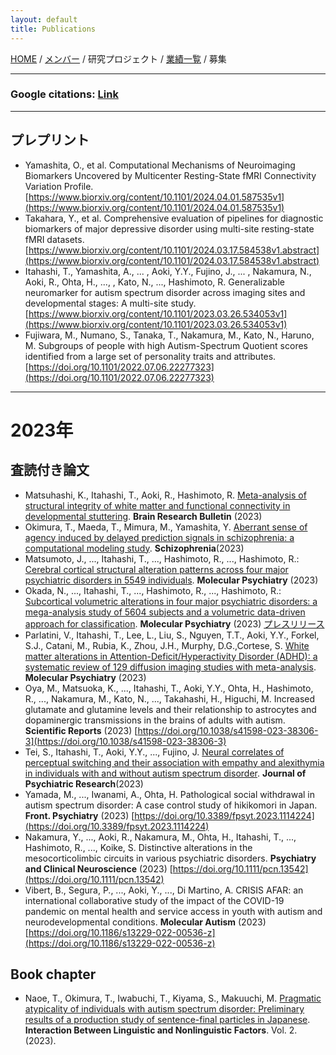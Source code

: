 ```yaml
---
layout: default
title: Publications
---
```

[HOME](https://middrshowa.github.io/) / [メンバー](./members.html) / 研究プロジェクト / [業績一覧](./publications.html) / 募集

---

### Google citations: [Link](https://scholar.google.co.jp/citations?user=5ReuaNkAAAAJ&hl=ja) 

---

## プレプリント
- Yamashita, O., et al. Computational Mechanisms of Neuroimaging Biomarkers Uncovered by Multicenter Resting-State fMRI Connectivity Variation Profile. [https://www.biorxiv.org/content/10.1101/2024.04.01.587535v1](https://www.biorxiv.org/content/10.1101/2024.04.01.587535v1)
- Takahara, Y., et al. Comprehensive evaluation of pipelines for diagnostic biomarkers of major depressive disorder using multi-site resting-state fMRI datasets. [https://www.biorxiv.org/content/10.1101/2024.03.17.584538v1.abstract](https://www.biorxiv.org/content/10.1101/2024.03.17.584538v1.abstract)
- Itahashi, T., Yamashita, A., ... , Aoki, Y.Y., Fujino, J., ... , Nakamura, N., Aoki, R., Ohta, H., ..., , Kato, N., ..., Hashimoto, R. Generalizable neuromarker for autism spectrum disorder across imaging sites and developmental stages: A multi-site study. [https://www.biorxiv.org/content/10.1101/2023.03.26.534053v1](https://www.biorxiv.org/content/10.1101/2023.03.26.534053v1)
- Fujiwara, M., Numano, S., Tanaka, T., Nakamura, M., Kato, N., Haruno, M. Subgroups of people with high Autism-Spectrum Quotient scores identified from a large set of personality traits and attributes. [https://doi.org/10.1101/2022.07.06.22277323](https://doi.org/10.1101/2022.07.06.22277323)

---

# 2023年
## 査読付き論文
- Matsuhashi, K., Itahashi, T., Aoki, R., Hashimoto, R. [Meta-analysis of structural integrity of white matter and functional connectivity in developmental stuttering](https://doi.org/10.1016/j.brainresbull.2023.110827). <b>Brain Research Bulletin</b> (2023)
- Okimura, T., Maeda, T., Mimura, M., Yamashita, Y. [Aberrant sense of agency induced by delayed prediction signals in schizophrenia: a computational modeling study](https://www.nature.com/articles/s41537-023-00403-7). <b>Schizophrenia</b>(2023)
- Matsumoto, J., ..., Itahashi, T., ..., Hashimoto, R., ..., Hashimoto, R.: [Cerebral cortical structural alteration patterns across four major psychiatric disorders in 5549 individuals](https://www.nature.com/articles/s41380-023-02224-7). <b>Molecular Psychiatry</b> (2023)
- Okada, N., ..., Itahashi, T., ..., Hashimoto, R., ..., Hashimoto, R.: [Subcortical volumetric alterations in four major psychiatric disorders: a mega-analysis study of 5604 subjects and a volumetric data-driven approach for classification](https://www.nature.com/articles/s41380-023-02141-9). <b>Molecular Psychiatry</b> (2023) [プレスリリース](https://byoutai.ncnp.go.jp/info/press-release20230804/)
- Parlatini, V., Itahashi, T., Lee, L., Liu, S., Nguyen, T.T., Aoki, Y.Y., Forkel, S.J., Catani, M., Rubia, K., Zhou, J.H., Murphy, D.G.,Cortese, S. [White matter alterations in Attention-Deficit/Hyperactivity Disorder (ADHD): a systematic review of 129 diffusion imaging studies with meta-analysis](https://www.nature.com/articles/s41380-023-02173-1). <b>Molecular Psychiatry</b> (2023)
- Oya, M., Matsuoka, K., ..., Itahashi, T., Aoki, Y.Y., Ohta, H., Hashimoto, R., ..., Nakamura, M., Kato, N., ..., Takahashi, H., Higuchi, M. Increased glutamate and glutamine levels and their relationship to astrocytes and dopaminergic transmissions in the brains of adults with autism. <b>Scientific Reports</b> (2023) [https://doi.org/10.1038/s41598-023-38306-3](https://doi.org/10.1038/s41598-023-38306-3)
- Tei, S., Itahashi, T., Aoki, Y.Y., ..., Fujino, J. [Neural correlates of perceptual switching and their association with empathy and alexithymia in individuals with and without autism spectrum disorder](https://doi.org/10.1016/j.jpsychires.2023.06.035). <b>Journal of Psychiatric Research</b>(2023)
- Yamada, M., ..., Iwanami, A., Ohta, H. Pathological social withdrawal in autism spectrum disorder: A case control study of hikikomori in Japan. <b>Front. Psychiatry</b> (2023) [https://doi.org/10.3389/fpsyt.2023.1114224](https://doi.org/10.3389/fpsyt.2023.1114224)
- Nakamura, Y., ..., Aoki, R., Nakamura, M., Ohta, H., Itahashi, T., ..., Hashimoto, R., ..., Koike, S. Distinctive alterations in the mesocorticolimbic circuits in various psychiatric disorders. <b>Psychiatry and Clinical Neuroscience</b> (2023) [https://doi.org/10.1111/pcn.13542](https://doi.org/10.1111/pcn.13542)
- Vibert, B., Segura, P., ..., Aoki, Y., ..., Di Martino, A. CRISIS AFAR: an international collaborative study of the impact of the COVID-19 pandemic on mental health and service access in youth with autism and neurodevelopmental conditions. <b>Molecular Autism</b> (2023) [https://doi.org/10.1186/s13229-022-00536-z](https://doi.org/10.1186/s13229-022-00536-z)


## Book chapter
- Naoe, T., Okimura, T., Iwabuchi, T., Kiyama, S., Makuuchi, M. [Pragmatic atypicality of individuals with autism spectrum disorder: Preliminary results of a production study of sentence-final particles in Japanese](https://doi.org/10.1515/9783110778939-010). <b>Interaction Between Linguistic and Nonlinguistic Factors</b>. Vol. 2. (2023).
